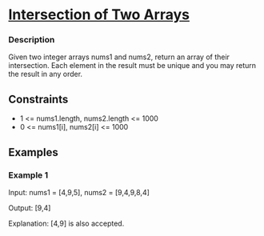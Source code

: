 

# [Intersection of Two Arrays](https://leetcode.com/problems/intersection-of-two-arrays/)

### Description

Given two integer arrays nums1 and nums2, return an array of their intersection. Each element in the result must be unique and you may return the result in any order.

## Constraints

- 1 <= nums1.length, nums2.length <= 1000
- 0 <= nums1[i], nums2[i] <= 1000
  
## Examples

### Example 1
Input: nums1 = [4,9,5], nums2 = [9,4,9,8,4]
 
Output: [9,4]

Explanation: [4,9] is also accepted.
